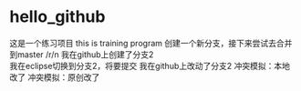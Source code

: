 # hello_github
这是一个练习项目 this is training program
创建一个新分支，接下来尝试去合并到master /r/n
我在github上创建了分支2  
我在eclipse切换到分支2，将要提交
我在github上改动了分支2
冲突模拟：本地改了
冲突模拟：原创改了
